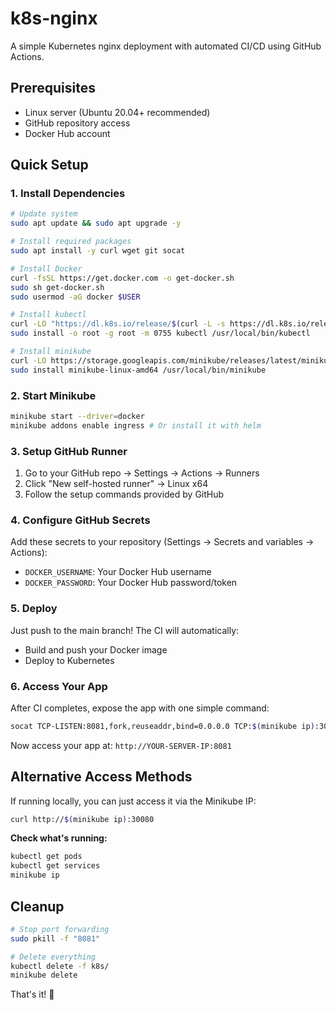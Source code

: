 # k8s-nginx

A simple Kubernetes nginx deployment with automated CI/CD using GitHub Actions.

## Prerequisites

- Linux server (Ubuntu 20.04+ recommended)
- GitHub repository access
- Docker Hub account

## Quick Setup

### 1. Install Dependencies
```bash
# Update system
sudo apt update && sudo apt upgrade -y

# Install required packages
sudo apt install -y curl wget git socat

# Install Docker
curl -fsSL https://get.docker.com -o get-docker.sh
sudo sh get-docker.sh
sudo usermod -aG docker $USER

# Install kubectl
curl -LO "https://dl.k8s.io/release/$(curl -L -s https://dl.k8s.io/release/stable.txt)/bin/linux/amd64/kubectl"
sudo install -o root -g root -m 0755 kubectl /usr/local/bin/kubectl

# Install minikube
curl -LO https://storage.googleapis.com/minikube/releases/latest/minikube-linux-amd64
sudo install minikube-linux-amd64 /usr/local/bin/minikube
```

### 2. Start Minikube
```bash
minikube start --driver=docker
minikube addons enable ingress # Or install it with helm
```

### 3. Setup GitHub Runner
1. Go to your GitHub repo → Settings → Actions → Runners
2. Click "New self-hosted runner" → Linux x64
3. Follow the setup commands provided by GitHub

### 4. Configure GitHub Secrets
Add these secrets to your repository (Settings → Secrets and variables → Actions):
- `DOCKER_USERNAME`: Your Docker Hub username
- `DOCKER_PASSWORD`: Your Docker Hub password/token

### 5. Deploy
Just push to the main branch! The CI will automatically:
- Build and push your Docker image
- Deploy to Kubernetes

### 6. Access Your App
After CI completes, expose the app with one simple command:

```bash
socat TCP-LISTEN:8081,fork,reuseaddr,bind=0.0.0.0 TCP:$(minikube ip):30080 &
```

Now access your app at: `http://YOUR-SERVER-IP:8081`

## Alternative Access Methods

If running locally, you can just access it via the Minikube IP:

```bash
curl http://$(minikube ip):30080
```

**Check what's running:**
```bash
kubectl get pods
kubectl get services
minikube ip
```

## Cleanup
```bash
# Stop port forwarding
sudo pkill -f "8081"

# Delete everything
kubectl delete -f k8s/
minikube delete
```

That's it! 🎉

